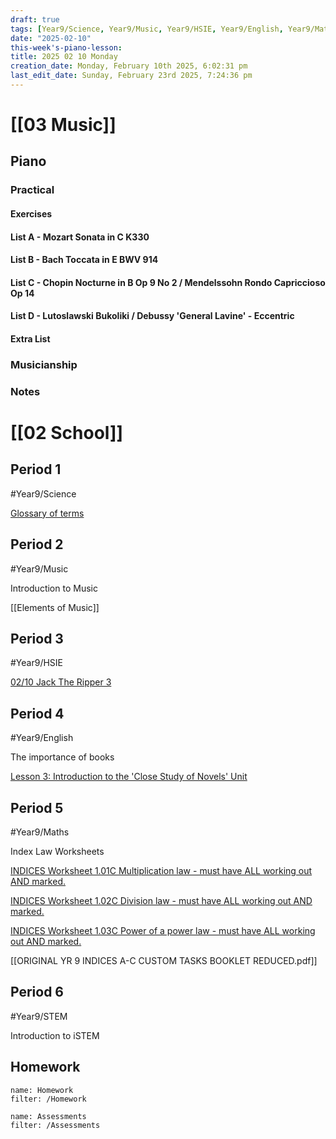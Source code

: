 ```yaml
---
draft: true
tags: [Year9/Science, Year9/Music, Year9/HSIE, Year9/English, Year9/Maths, Year9/STEM]
date: "2025-02-10"
this-week's-piano-lesson: 
title: 2025 02 10 Monday
creation_date: Monday, February 10th 2025, 6:02:31 pm
last_edit_date: Sunday, February 23rd 2025, 7:24:36 pm
---
```


# [[03 Music]]

## Piano

### Practical

#### Exercises

#### List A - Mozart Sonata in C K330

#### List B - Bach Toccata in E BWV 914

#### List C - Chopin Nocturne in B Op 9 No 2 / Mendelssohn Rondo Capriccioso Op 14

#### List D - Lutoslawski Bukoliki / Debussy 'General Lavine' - Eccentric

#### Extra List

### Musicianship

### Notes

# [[02 School]]

## Period 1

#Year9/Science

[Glossary of terms](https://classroom.google.com/c/NzQ4ODM2MTQ5Njc5/a/NzQ4ODM2MTQ5OTM2/details)

## Period 2

#Year9/Music

Introduction to Music

[[Elements of Music]]

## Period 3

#Year9/HSIE

[02/10 Jack The Ripper 3](https://classroom.google.com/c/NzQ4ODYwNjMyODE3/a/NzM3NTc3MzA5NzAy/details)

## Period 4

#Year9/English

The importance of books

[Lesson 3: Introduction to the 'Close Study of Novels' Unit](https://classroom.google.com/c/NzQyMDEwNTQ1NDIx/m/NzM4MDMzNzc2MTUz/details)

## Period 5

#Year9/Maths

Index Law Worksheets

[INDICES Worksheet 1.01C Multiplication law - must have ALL working out AND marked.](https://classroom.google.com/c/NzMyNzA1Njc2ODI0/a/NzMyNzA1Njc2ODY4/details)

[INDICES Worksheet 1.02C Division law - must have ALL working out AND marked.](https://classroom.google.com/c/NzMyNzA1Njc2ODI0/a/NzMyNzA1Njc2ODY5/details)

[INDICES Worksheet 1.03C Power of a power law - must have ALL working out AND marked.](https://classroom.google.com/c/NzMyNzA1Njc2ODI0/a/NzMyNzA1Njc2ODcw/details)

[[ORIGINAL YR 9 INDICES A-C CUSTOM TASKS  BOOKLET REDUCED.pdf]]

## Period 6

#Year9/STEM

Introduction to iSTEM

## Homework

```todoist
name: Homework
filter: /Homework
```

```todoist
name: Assessments
filter: /Assessments
```
